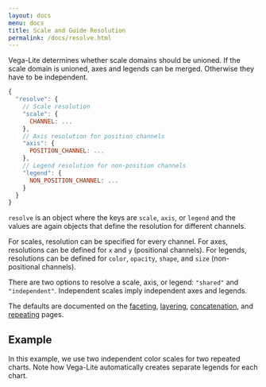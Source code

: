 ```yaml
---
layout: docs
menu: docs
title: Scale and Guide Resolution
permalink: /docs/resolve.html
---
```


Vega-Lite determines whether scale domains should be unioned. If the scale domain is unioned, axes and legends can be merged. Otherwise they have to be independent.

```js
{
  "resolve": {
    // Scale resolution
    "scale": {
      CHANNEL: ...
    },
    // Axis resolution for position channels
    "axis": {
      POSITION_CHANNEL: ...
    },
    // Legend resolution for non-position channels
    "legend": {
      NON_POSITION_CHANNEL: ...
    }
  }
}
```

`resolve` is an object where the keys are `scale`, `axis`, or `legend` and the values are again objects that define the resolution for different channels.

For scales, resolution can be specified for every channel. For axes, resolutions can be defined for `x` and `y` (positional channels). For legends, resolutions can be defined for `color`, `opacity`, `shape`, and `size` (non-positional channels).

There are two options to resolve a scale, axis, or legend: `"shared"` and `"independent"`. Independent scales imply independent axes and legends.

The defaults are documented on the [faceting](facet.html#resolve), [layering](layer.html#resolve), [concatenation](concat.html#resolve), and [repeating](repeat.html#resolve) pages.

## Example

In this example, we use two independent color scales for two repeated charts. Note how Vega-Lite automatically creates separate legends for each chart.

<span class="vl-example" data-name="repeat_independent_colors"></span>
